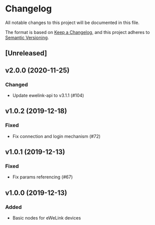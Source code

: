 # Changelog
All notable changes to this project will be documented in this file.

The format is based on [Keep a Changelog](https://keepachangelog.com/en/1.0.0/),
and this project adheres to [Semantic Versioning](https://semver.org/spec/v2.0.0.html).

## [Unreleased]

## v2.0.0 (2020-11-25)
### Changed
- Update ewelink-api to v3.1.1 (#104)

## v1.0.2 (2019-12-18)
### Fixed
- Fix connection and login mechanism (#72)

## v1.0.1 (2019-12-13)
### Fixed
- Fix params referencing (#67)

## v1.0.0 (2019-12-13)
### Added
- Basic nodes for eWeLink devices
